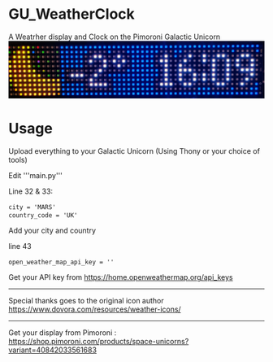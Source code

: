 # GU_WeatherClock
A Weatrher display and Clock on the Pimoroni Galactic Unicorn
![Example](IMG_20231202_161041-EDIT.jpg)

# Usage
Upload everything to your Galactic Unicorn (Using Thony or your choice of tools)

Edit '''main.py'''

Line 32 & 33:
```
city = 'MARS'
country_code = 'UK'
```
Add your city and country

line 43
```
open_weather_map_api_key = ''
```

Get your API key from 
https://home.openweathermap.org/api_keys

---
Special thanks goes to the original icon author
https://www.dovora.com/resources/weather-icons/

---
Get your display from Pimoroni : https://shop.pimoroni.com/products/space-unicorns?variant=40842033561683 
